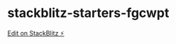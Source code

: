 # stackblitz-starters-fgcwpt

[Edit on StackBlitz ⚡️](https://stackblitz.com/edit/stackblitz-starters-fgcwpt)